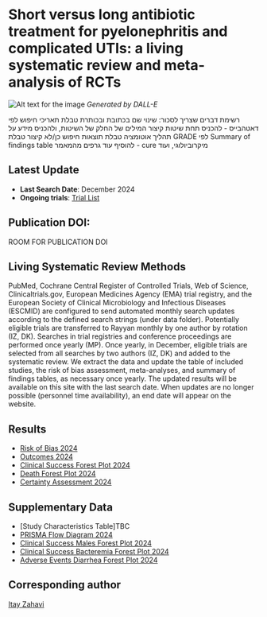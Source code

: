 # Short versus long antibiotic treatment for pyelonephritis and complicated UTIs: a living systematic review and meta-analysis of RCTs 

![Alt text for the image](https://github.com/ItayZahavi/living-SR-UTI-Tx-duration/blob/Data/PLfunny.jpg)
*Generated by DALL-E*


רשימת דברים שצריך לסכור:
שינוי שם בכתובת ובכותרת
טבלת תאריכי חיפוש לפי דאטהבייס - להכניס תחת שיטות
קיצור המילים של החלק של השיטות, ולהכניס מידע על תהליך אוטומציה
טבלת תוצאות חיפוש כן/לא
קיצור טבלת GRADE לפי Summary of findings table
להוסיף עוד גרפים מהמאמר - cure מיקרוביולוגי, ועוד 



## Latest Update
- **Last Search Date**: December 2024
- **Ongoing trials**: [Trial List](https://github.com/ItayZahavi/living-SR-UTI-Tx-duration/blob/Data/Ongoing_trials_registry2024.md)
  

## Publication DOI:
ROOM FOR PUBLICATION DOI


## Living Systematic Review Methods 
PubMed, Cochrane Central Register of Controlled Trials, Web of Science, Clinicaltrials.gov, European Medicines Agency (EMA) trial registry, and the European Society of Clinical Microbiology and Infectious Diseases (ESCMID) are configured to send automated monthly search updates according to the defined search strings (under data folder). Potentially eligible trials are transferred to Rayyan monthly by one author by rotation (IZ, DK). Searches in trial registries and conference proceedings are performed once yearly (MP). Once yearly, in December, eligible trials are selected from all searches by two authors (IZ, DK) and added to the systematic review. We extract the data and update the table of included studies, the risk of bias assessment, meta-analyses, and summary of findings tables, as necessary once yearly. The updated results will be available on this site with the last search date. When updates are no longer possible (personnel time availability), an end date will appear on the website.


## Results 
- [Risk of Bias 2024](https://github.com/ItayZahavi/living-SR-UTI-Tx-duration/blob/results/Risk_of_bias24.png) 
- [Outcomes 2024](https://github.com/ItayZahavi/living-SR-UTI-Tx-duration/blob/results/Outcomes2024.md)
- [Clinical Success Forest Plot 2024](https://github.com/ItayZahavi/living-SR-UTI-Tx-duration/blob/results/Cinical_success2024.png) 
- [Death Forest Plot 2024](https://github.com/ItayZahavi/living-SR-UTI-Tx-duration/blob/results/Mortality2024.png) 
- [Certainty Assessment 2024](https://github.com/ItayZahavi/living-SR-UTI-Tx-duration/blob/results/GradeCertaintyAssessment2024.md)


## Supplementary Data
- [Study Characteristics Table]TBC
- [PRISMA Flow Diagram 2024](https://github.com/ItayZahavi/living-SR-UTI-Tx-duration/blob/results/PRISMA2024.png)
- [Clinical Success Males Forest Plot 2024](https://github.com/ItayZahavi/living-SR-UTI-Tx-duration/blob/results/Clinical_success_males2024.png)
- [Clinical Success Bacteremia Forest Plot 2024](https://github.com/ItayZahavi/living-SR-UTI-Tx-duration/blob/results/Bacteremia2024.png)
- [Adverse Events Diarrhea Forest Plot 2024](https://github.com/ItayZahavi/living-SR-UTI-Tx-duration/blob/results/Diarrhea22024.png)


## Corresponding author 
[Itay Zahavi](mailto:itai1994@gmail.com)


